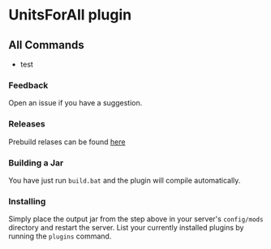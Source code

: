 # UnitsForAll plugin

## All Commands
* test

### Feedback
Open an issue if you have a suggestion.

### Releases
Prebuild relases can be found [here](https://github.com/Susideur/UnitsForAll-plugin/releases)

### Building a Jar 
You have just run `build.bat` and the plugin will compile automatically.


### Installing

Simply place the output jar from the step above in your server's `config/mods` directory and restart the server.
List your currently installed plugins by running the `plugins` command.
